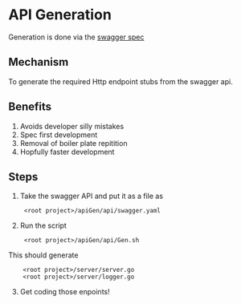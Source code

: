 # API Generation 

Generation is done via the [swagger spec](https://github.com/swagger-api/swagger-codegen)

## Mechanism
To generate the required Http endpoint stubs from the swagger api.

## Benefits
1. Avoids developer silly mistakes
2. Spec first development
3. Removal of boiler plate repitition
4. Hopfully faster development


## Steps
 
1. Take the swagger API and put it as a file as 
   
        <root project>/apiGen/api/swagger.yaml

2. Run the script
   
        <root project>/apiGen/api/Gen.sh

This should generate

        <root project>/server/server.go
        <root project>/server/logger.go

3. Get coding those enpoints!
   
